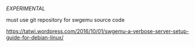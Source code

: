 *EXPERIMENTAL*

must use git repository for swgemu source code

https://tatwi.wordpress.com/2016/10/01/swgemu-a-verbose-server-setup-guide-for-debian-linux/
